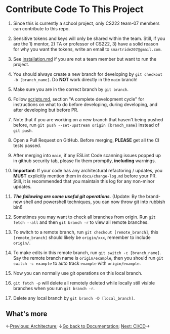 # Contribute Code To This Project

1. Since this is currently a school project, only CS222 team-07 members can contribute to this repo.

2. Sensitive tokens and keys will only be shared within the team. Still, if you are the 1) mentor, 2) TA or professor of CS222, 3) have a solid reason for why you want the tokens, write an email to `smartride207@gmail.com`.

3. See [installation.md](installation.md) if you are not a team member but want to run the project.

4. You should always create a new branch for developing by `git checkout -b [branch_name]`. Do **NOT** work directly in the `main` branch!

5. Make sure you are in the correct branch by `git branch`.

6. Follow [scripts.md](scripts.md), section "A complete development cycle" for instructions on what to do before developing, during developing, and after developing but before PR.

7. Note that if you are working on a new branch that hasen't being pushed before, run `git push --set-upstream origin [branch_name]` instead of `git push`.

8. Open a Pull Request on GitHub. Before merging, **PLEASE** get all the CI tests passed.

9. After merging into `main`, if any ESLint Code scanning issues popped up in github security tab, please fix them promptly, **including** warnings.

10. **Important**: If your code has any architectural refactoring / updates, you **MUST** explicitly mention them in `docs/change-log.md` before your PR. Still, it is recommended that you maintain this log for any non-minor updates.

11. **_The following are some useful git operations._** (Update: By the brand-new shell and powershell techniques, you can now throw git into rubbish bin!)

12. Sometimes you may want to check all branches from origin. Run `git fetch --all` and then `git branch -r` to view all remote branches.

13. To switch to a remote branch, run `git checkout [remote_branch]`, this `[remote_branch]` should likely be `origin/xxx`, remember to include `origin/`.

14. To make edits in this remote branch, run `git switch -c [branch_name]`. Say the remote branch name is `origin/example`, then you should run `git switch -c example` to auto track `example` with `origin/example`.

15. Now you can normally use git operations on this local branch.

16. `git fetch -p` will delete all remotely deleted while locally still visible branches when you run `git branch -r`.

17. Delete any local branch by `git branch -D [local_branch]`.

## What's more

←[Previous: Architecture](architecture.md); ↓[Go back to Documentation](./README.md); [Next: CI/CD](ci-cd.md)→
